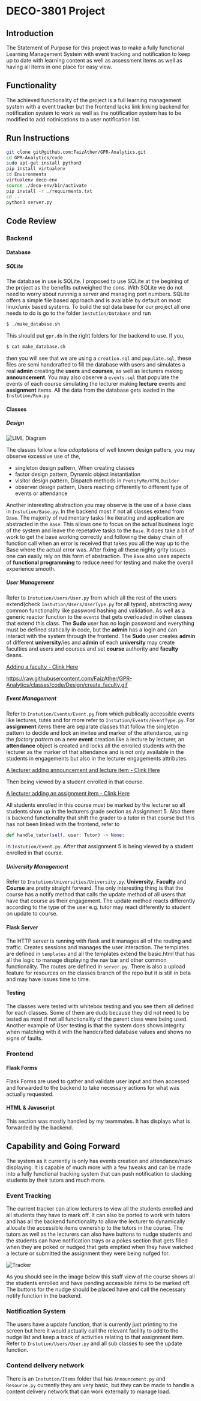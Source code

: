 # DECO-3801 Project

## Introduction

The Statement of Purpose for this project was to make a fully functional Learning Management System with event tracking and notification to keep up to date with learning content as well as assessment items as well as having all items in one place for easy view.

## Functionality

The achieved functionality of the project is a full learning management system with a event tracker but the frontend lacks link linking backend for notification system to work as well as the notification system has to be modified to add notinications to a user notification list.

## Run Instructions

```bash
git clone git@github.com:FaizAther/GPR-Analytics.git
cd GPR-Analytics/code
sudo apt-get install python3
pip install virtualenv
cd Environments
virtualenv deco-env
source ./deco-env/bin/activate
pip install -r ./requirments.txt
cd ..
python3 server.py
```

<div style="page-break-after: always;"></div>

## Code Review

### Backend

#### Database

##### SQLite

The database in use is SQLite. I proposed to use SQLite at the begining of the project as the benefits outweighed the cons.
With SQLite we do not need to worry about runnnig a server and managing port numbers.
SQLite offers a simple file based approach and is available by default on most linux/unix based systems.
To build the sql data base for our project all one needs to do is go to the folder ```Instution/Database``` and run
```bash
$ ./make_database.sh
```
This should put ```gpr.db``` in the right folders for the backend to use.
If you,
```bash
$ cat make_database.sh
```
then you will see that we are using a ```creation.sql``` and ```populate.sql```, these files are semi handcrafted to fill the database with users and simulates a real **admin** creating the **users** and **courses**, as well as lecturers making **announcement**.
You may also observe a ```events.sql``` that populate the events of each course simulating the lecturer making **lecture** events and **assignment** items. All the data from the database gets loaded in the ```Instution/Run.py```

<div style="page-break-after: always;"></div>

#### Classes

##### Design

![UML Diagram](https://raw.githubusercontent.com/FaizAther/GPR-Analytics/main/code/Design/gpr_uml.drawio.png)

The classes follow a few *adaptations* of well known design patters, you may observe excessive use of the, 

- singleton design pattern,	When creating classes
- factor design pattern, 	Dynamic object instantiation
- visitor design pattern,	Dispatch methods in `PretifyMe/HTMLBuilder`
- observer design pattern,	Users reacting differently to different type of events or attendance

Another interesting abstraction you may observe is the use of a base class in ```Instution/Base.py```. In the backend most if not all classes extend from ```Base```.
The majority of rudimentary tasks like iterating and application are abstracted in the ```Base```. This allows one to focus on the actual business logic of the system and leave the repetative tasks to the ```Base```. It does take a bit of work to get the base working correctly and following the daisy chain of function call when an error is received that takes you all the way up to the Base where the actual error was. After fixing all these nighty grity issues one can easily rely on this form of abstraction.
The ```Base``` also uses aspects of **functional programming** to reduce need for testing and make the overall experience smooth.

##### User Management

Refer to ```Instution/Users/User.py``` from which all the rest of the users extend(check ```Instution/Users/UserType.py``` for all types), abstracting away common functionality like password hashing and validation. As well as a generic reactor function to the ```events``` that gets overloaded in other classes that extend this class.
The **Sudo** user has no login password and everything must be defined statically in code, but the **admin** has a login and can interact with the system through the frontend.
The **Sudo** user creates **admin** of different **university**/ies and **admin** of each **university** may create faculties and users and courses and set **course** authority and **faculty** deans.

[Adding a faculty - Clink Here](https://raw.githubusercontent.com/FaizAther/GPR-Analytics/classes/code/Design/create_faculty.gif)

https://raw.githubusercontent.com/FaizAther/GPR-Analytics/classes/code/Design/create_faculty.gif

##### Event Management

Refer to ```Instution/Events/Event.py``` from which publically accessible events like lectures, tutes and for more refer to ```Instution/Events/EventType.py```.
For **assignment** items there are separate classes that follow the singleton pattern to decide and lock an invitee and marker of the attendance, using the *factory pattern* on a new **event** creation like a lecture by lecturer, an **attendance** object is created and locks all the enrolled students with the lecturer as the marker of that attendance and is not only available in the students in engagements but also in the lecturer engagements attributes.

[A lecturer adding announcement and lecture item - Clink Here](https://raw.githubusercontent.com/FaizAther/GPR-Analytics/classes/code/Design/create_resource.gif)

Then being viewed by a student enrolled in that course.

[A lecturer adding an assignment item - Clink Here](https://raw.githubusercontent.com/FaizAther/GPR-Analytics/classes/code/Design/make_assignment.gif)

All students enrolled in this course must be marked by the lecturer so all students show up in the lecturers grade section as Assignment 5. Also there is backend functionality that shift the grader to a tutor in that course but this has not been linked with the frontend, refer to
```python
def handle_tutor(self, user: Tutor) -> None:
```
in ```Instution/Event.py```. After that assignment 5 is being viewed by a student enrolled in that course.

##### University Management

Refer to ```Instution/Universities/University.py```. **University**, **Faculty** and **Course** are pretty straight forward. The only interesting thing is that the course has a notify method that calls the update method of all users that have that course as their engagement. The update method reacts differently according to the type of the user e.g. tutor may react differently to student on update to course.

#### Flask Server

The HTTP server is running with flask and it manages all of the routing and traffic. Creates sessions and manages the user interaction.
The templates are defined in ```templates``` and all the templates extend the basic.html that has all the logic to manage displaying the nav bar and other common functionality. The routes are defined in ```server.py```.
There is also a upload feature for resources on the classes branch of the repo but it is still in beta and may have issues time to time.

#### Testing

The classes were tested with whitebox testing and you see them all defined for each classes. Some of them are duds because they did not need to be tested as most if not all functionality of the parent class were being used.
Another example of User testing is that the system does shows integrity when matching with it with the handcrafted database values and shows no signs of faults.

### Frontend

#### Flask Forms

Flask Forms are used to gather and validate user input and then accessed and forwarded to the backend to take necessary actions for what was actually requested.

#### HTML & Javascript

This section was mostly handled by my teammates. It has displays what is forwarded by the backend.

## Capability and Going Forward

The system as it currently is only has events creation and attendance/mark displaying. It is capable of much more with a few tweaks and can be made into a fully functional tracking system that can push notification to slacking students by their tutors and much more.

### Event Tracking

The current tracker can allow lecturers to view all the students enrolled and all students they have to mark off. It can also be ported to work with tutors and has all the backend functionality to allow the lecturer to dynamically allocate the accessible items ownership to the tutors in the course. The tutors as well as the lecturers can also have buttons to nudge students and the students can have notification trays or a pokes section that gets filled when they are poked or nudged that gets emptied when they have watched a lecture or submitted the assignment they were being nufged for.

![Tracker](https://raw.githubusercontent.com/FaizAther/GPR-Analytics/classes/code/Design/tracker.png)

As you should see in the image below this staff view of the course shows all the students enrolled and have pending accessible items to be marked off. The buttons for the nudge should be placed have and call the necessary notify function in the backend.

### Notification System

The users have a update function, that is currently just printing to the screen but here it would actually call the relevant facility to add to the nudge list and keep a track of activities relating to that assignment item.
Refer to ```Instution/Users/User.py``` and all sub classes to see the update function.

### Contend delivery network

There is an ```Instution/Items``` folder that has ```Announcement.py``` and ```Resource.py``` currently they are very basic, but they can be made to handle a content delivery network that can work externally to manage load.
